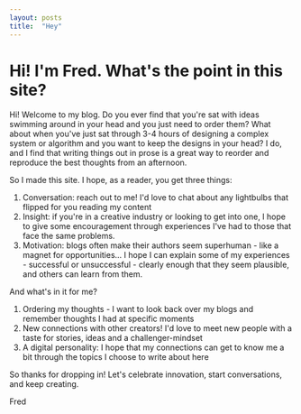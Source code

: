 ```yaml
---
layout: posts
title:  "Hey"
---
```

# Hi! I'm Fred. What's the point in this site?

Hi! Welcome to my blog. Do you ever find that you're sat with ideas swimming around in your head and you just need to order them? What about when you've just sat through 3-4 hours of designing a complex system or algorithm and you want to keep the designs in your head? I do, and I find that writing things out in prose is a great way to reorder and reproduce the best thoughts from an afternoon.

So I made this site. I hope, as a reader, you get three things:
1. Conversation: reach out to me! I'd love to chat about any lightbulbs that flipped for you reading my content
2. Insight: if you're in a creative industry or looking to get into one, I hope to give some encouragement through experiences I've had to those that face the same problems.
3. Motivation: blogs often make their authors seem superhuman - like a magnet for opportunities... I hope I can explain some of my experiences - successful or unsuccessful - clearly enough that they seem plausible, and others can learn from them.

And what's in it for me?
1. Ordering my thoughts - I want to look back over my blogs and remember thoughts I had at specific moments
2. New connections with other creators! I'd love to meet new people with a taste for stories, ideas and a challenger-mindset
3. A digital personality: I hope that my connections can get to know me a bit through the topics I choose to write about here

So thanks for dropping in! Let's celebrate innovation, start conversations, and keep creating.

Fred
